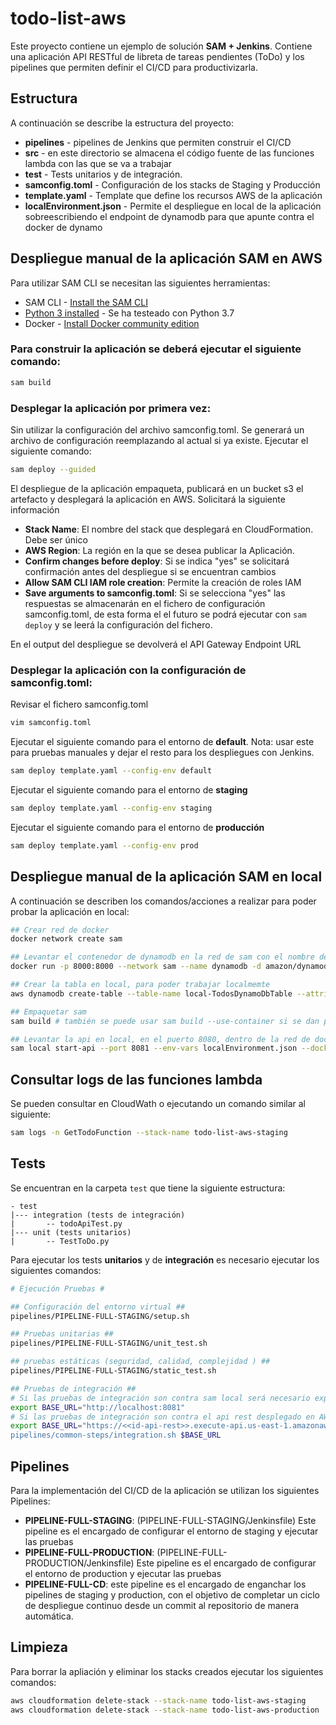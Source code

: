 # todo-list-aws

Este proyecto contiene un ejemplo de solución **SAM + Jenkins**. Contiene una aplicación API RESTful de libreta de tareas pendientes (ToDo) y los pipelines que permiten definir el CI/CD para productivizarla.

## Estructura

A continuación se describe la estructura del proyecto:
- **pipelines** - pipelines de Jenkins que permiten construir el CI/CD
- **src** - en este directorio se almacena el código fuente de las funciones lambda con las que se va a trabajar
- **test** - Tests unitarios y de integración. 
- **samconfig.toml** - Configuración de los stacks de Staging y Producción
- **template.yaml** - Template que define los recursos AWS de la aplicación
- **localEnvironment.json** - Permite el despliegue en local de la aplicación sobreescribiendo el endpoint de dynamodb para que apunte contra el docker de dynamo

## Despliegue manual de la aplicación SAM en AWS

Para utilizar SAM CLI se necesitan las siguientes herramientas:

* SAM CLI - [Install the SAM CLI](https://docs.aws.amazon.com/serverless-application-model/latest/developerguide/serverless-sam-cli-install.html)
* [Python 3 installed](https://www.python.org/downloads/) - Se ha testeado con Python 3.7
* Docker - [Install Docker community edition](https://hub.docker.com/search/?type=edition&offering=community)

### Para **construir** la aplicación se deberá ejecutar el siguiente comando:
```bash
sam build
```
### Desplegar la aplicación por primera vez:

Sin utilizar la configuración del archivo samconfig.toml. Se generará un archivo de configuración reemplazando al actual si ya existe.
Ejecutar el siguiente comando:
```bash
sam deploy --guided
```

El despliegue de la aplicación empaqueta, publicará en un bucket s3 el artefacto y desplegará la aplicación en AWS. Solicitará la siguiente información

* **Stack Name**: El nombre del stack que desplegará en CloudFormation. Debe ser único
* **AWS Region**: La región en la que se desea publicar la Aplicación.
* **Confirm changes before deploy**: Si se indica "yes" se solicitará confirmación antes del despliegue si se encuentran cambios 
* **Allow SAM CLI IAM role creation**: Permite la creación de roles IAM
* **Save arguments to samconfig.toml**: Si se selecciona "yes" las respuestas se almacenarán en el fichero de configuración samconfig.toml, de esta forma el el futuro se podrá ejecutar con `sam deploy` y se leerá la configuración del fichero.

En el output del despliegue se devolverá el API Gateway Endpoint URL

### Desplegar la aplicación con la configuración de **samconfig.toml**:
Revisar el fichero samconfig.toml
```bash
vim samconfig.toml
```
Ejecutar el siguiente comando para el entorno de **default**. Nota: usar este para pruebas manuales y dejar el resto para los despliegues con Jenkins.
```bash
sam deploy template.yaml --config-env default
```
Ejecutar el siguiente comando para el entorno de **staging**
```bash
sam deploy template.yaml --config-env staging
```
Ejecutar el siguiente comando para el entorno de **producción**
```bash
sam deploy template.yaml --config-env prod
```

## Despliegue manual de la aplicación SAM en local

A continuación se describen los comandos/acciones a realizar para poder probar la aplicación en local:
```bash
## Crear red de docker
docker network create sam

## Levantar el contenedor de dynamodb en la red de sam con el nombre de dynamodb
docker run -p 8000:8000 --network sam --name dynamodb -d amazon/dynamodb-local

## Crear la tabla en local, para poder trabajar localmemte
aws dynamodb create-table --table-name local-TodosDynamoDbTable --attribute-definitions AttributeName=id,AttributeType=S --key-schema AttributeName=id,KeyType=HASH --provisioned-throughput ReadCapacityUnits=1,WriteCapacityUnits=1 --endpoint-url http://localhost:8000 --region us-east-1

## Empaquetar sam
sam build # también se puede usar sam build --use-container si se dan problemas con las librerías de python

## Levantar la api en local, en el puerto 8080, dentro de la red de docker sam
sam local start-api --port 8081 --env-vars localEnvironment.json --docker-network sam
```

## Consultar logs de las funciones lambda

Se pueden consultar en CloudWath o ejecutando un comando similar al siguiente:
```bash
sam logs -n GetTodoFunction --stack-name todo-list-aws-staging
```

## Tests

Se encuentran en la carpeta `test` que tiene la siguiente estructura:
```
- test
|--- integration (tests de integración)
|       -- todoApiTest.py
|--- unit (tests unitarios)
|       -- TestToDo.py
```
Para ejecutar los tests **unitarios** y de **integración** es necesario ejecutar los siguientes comandos:
```bash
# Ejecución Pruebas #

## Configuración del entorno virtual ##
pipelines/PIPELINE-FULL-STAGING/setup.sh

## Pruebas unitarias ##
pipelines/PIPELINE-FULL-STAGING/unit_test.sh

## pruebas estáticas (seguridad, calidad, complejidad ) ##
pipelines/PIPELINE-FULL-STAGING/static_test.sh

## Pruebas de integración ##
# Si las pruebas de integración son contra sam local será necesario exportar la siguiente URL:
export BASE_URL="http://localhost:8081"
# Si las pruebas de integración son contra el api rest desplegado en AWS, será necesario exportar la url del API:
export BASE_URL="https://<<id-api-rest>>.execute-api.us-east-1.amazonaws.com/Prod
pipelines/common-steps/integration.sh $BASE_URL
```

## Pipelines

Para la implementación del CI/CD de la aplicación se utilizan los siguientes Pipelines:
*	**PIPELINE-FULL-STAGING**: (PIPELINE-FULL-STAGING/Jenkinsfile) Este pipeline es el encargado de configurar el entorno de staging y ejecutar las pruebas
*	**PIPELINE-FULL-PRODUCTION**: (PIPELINE-FULL-PRODUCTION/Jenkinsfile) Este pipeline es el encargado de configurar el entorno de production y ejecutar las pruebas
*	**PIPELINE-FULL-CD**: este pipeline es el encargado de enganchar los pipelines de staging y production,  con el objetivo de completar un ciclo de despliegue continuo desde un commit al repositorio de manera automática.


## Limpieza

Para borrar la apliación y eliminar los stacks creados ejecutar los siguientes comandos:

```bash
aws cloudformation delete-stack --stack-name todo-list-aws-staging
aws cloudformation delete-stack --stack-name todo-list-aws-production
```

